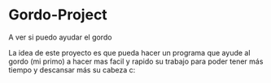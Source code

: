 # Gordo-Project
A ver si puedo ayudar el gordo

La idea de este proyecto es que pueda hacer un programa que ayude al gordo (mi primo) a hacer mas facil y rapido su trabajo para poder tener más tiempo y descansar más su cabeza c:
